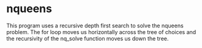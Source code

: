 # nqueens

This program uses a recursive depth first search to solve the nqueens problem. The for loop moves us horizontally across the tree of choices and the recursivity of the nq_solve function moves us down the tree.
